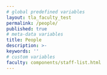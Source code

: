 ```yaml
---
# global predefined variables
layout: tla_faculty_test
permalink: /people/
published: true
# meta-data variables
title: People
description: >-
keywords: ''
# custom variables
faculty: components/staff-list.html
---
```


